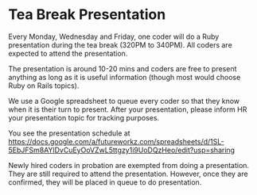 # Tea Break Presentation
Every Monday, Wednesday and Friday, one coder will do a Ruby presentation during the tea break (320PM to 340PM). All coders are expected to attend the presentation.

The presentation is around 10-20 mins and coders are free to present anything as long as it is useful information (though most would choose Ruby on Rails topics).

We use a Google spreadsheet to queue every coder so that they know when it is their turn to present. After your presentation, please inform HR your presentation topic for tracking purposes.

You see the presentation schedule at https://docs.google.com/a/futureworkz.com/spreadsheets/d/1SL-5EbJFSm8AYlDvCuEyOoVZwL5ttgzy1i9UoDQzHeo/edit?usp=sharing

Newly hired coders in probation are exempted from doing a presentation. They are still required to attend the presentation. However, once they are confirmed, they will be placed in queue to do presentation.
